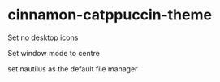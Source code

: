 # cinnamon-catppuccin-theme


Set no desktop icons

Set window mode to centre

set nautilus as the default file manager